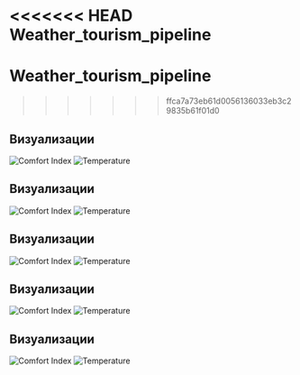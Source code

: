<<<<<<< HEAD
Weather_tourism_pipeline
=======
# Weather_tourism_pipeline
>>>>>>> ffca7a73eb61d0056136033eb3c29835b61f01d0

## Визуализации
![Comfort Index](data/visualizations/comfort_index.png)
![Temperature](data/visualizations/temperature.png)

## Визуализации
![Comfort Index](data/visualizations/comfort_index.png)
![Temperature](data/visualizations/temperature.png)

## Визуализации
![Comfort Index](data/visualizations/comfort_index.png)
![Temperature](data/visualizations/temperature.png)

## Визуализации
![Comfort Index](data/visualizations/comfort_index.png)
![Temperature](data/visualizations/temperature.png)

## Визуализации
![Comfort Index](data/visualizations/comfort_index.png)
![Temperature](data/visualizations/temperature.png)
